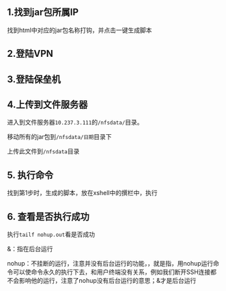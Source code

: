 ## 1.找到jar包所属IP

找到html中对应的jar包名称打钩，并点击一键生成脚本

## 2.登陆VPN



## 3.登陆保垒机



## 4.上传到文件服务器

进入到文件服务器`10.237.3.111`的`/nfsdata/`目录。

移动所有的jar包到`/nfsdata/日期`目录下

上传此文件到`/nfsdata`目录 

## 5. 执行命令

找到第1步时，生成的脚本，放在xshell中的撰栏中，执行

## 6. 查看是否执行成功

执行`tailf nohup.out`看是否成功



&：指在后台运行

nohup：不挂断的运行，注意并没有后台运行的功能，，就是指，用nohup运行命令可以使命令永久的执行下去，和用户终端没有关系，例如我们断开SSH连接都不会影响他的运行，注意了nohup没有后台运行的意思；&才是后台运行



